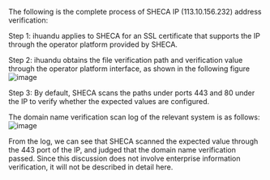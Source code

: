 The following is the complete process of SHECA IP (113.10.156.232) address verification:

Step 1: ihuandu applies to SHECA for an SSL certificate that supports the IP through the operator platform provided by SHECA.

Step 2: ihuandu obtains the file verification path and verification value through the operator platform interface, as shown in the following figure
![image](https://github.com/SHECA-Alvin/cabgroup/assets/163508594/c637902a-9d49-49d3-b2b3-39b6d7d17a​​7e#pic_left)

Step 3: By default, SHECA scans the paths under ports 443 and 80 under the IP to verify whether the expected values ​​are configured.

The domain name verification scan log of the relevant system is as follows:
![image](https://github.com/SHECA-Alvin/cabgroup/assets/163508594/c379289e-90ab-4211-b902-5a9f4e9d431b#pic_left)

From the log, we can see that SHECA scanned the expected value through the 443 port of the IP, and judged that the domain name verification passed. Since this discussion does not involve enterprise information verification, it will not be described in detail here.
